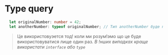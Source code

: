 


# Type query


```ts
  let originalNumber: number = 42;
  let anotherNumber: typeof originalNumber; // Тип anotherNumber буде number
```

> Це використовуэется тод! коли ми розум!эмо що це буде використовуватися лище один раз. *В !нших випадках краще використати `interface` aбо `type`*